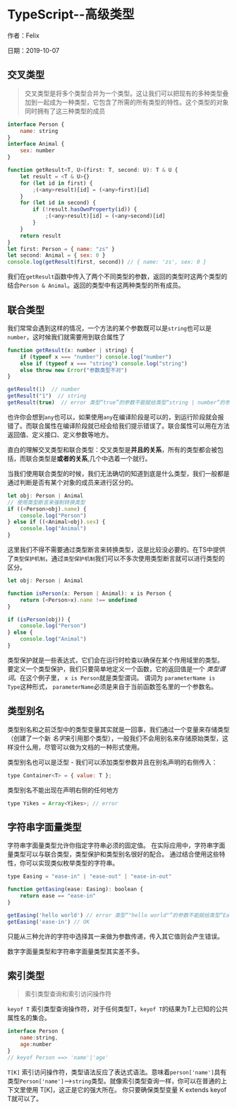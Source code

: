 # TypeScript--高级类型

作者：Felix

日期：2019-10-07

## 交叉类型

> 交叉类型是将多个类型合并为一个类型。这让我们可以把现有的多种类型叠加到一起成为一种类型，它包含了所需的所有类型的特性。这个类型的对象同时拥有了这三种类型的成员

```js
interface Person {
    name: string
}
interface Animal {
    sex: number
}

function getResult<T, U>(first: T, second: U): T & U {
    let result = <T & U>{}
    for (let id in first) {
        ;(<any>result)[id] = (<any>first)[id]
    }
    for (let id in second) {
        if (!result.hasOwnProperty(id)) {
            ;(<any>result)[id] = (<any>second)[id]
        }
    }
    return result
}
let first: Person = { name: "zs" }
let second: Animal = { sex: 0 }
console.log(getResult(first, second)) // { name: 'zs', sex: 0 }

```

我们在`getResult`函数中传入了两个不同类型的参数，返回的类型时这两个类型的结合`Person & Animal`。返回的类型中有这两种类型的所有成员。

## 联合类型

我们常常会遇到这样的情况，一个方法的某个参数既可以是`string`也可以是`number`，这时候我们就需要用到联合属性了

```js
function getResult(x: number | string) {
    if (typeof x === "number") console.log("number")
    else if (typeof x === "string") console.log("string")
    else throw new Error("参数类型不对")
}

getResult(1)  // number
getResult("1")  // string
getResult(true)  // error 类型“true”的参数不能赋给类型“string | number”的参数。ts(2345)
```

也许你会想到`any`也可以，如果使用`any`在编译阶段是可以的，到运行阶段就会报错了。而联合属性在编译阶段就已经会给我们提示错误了。联合属性可以用在方法返回值、定义接口、定义参数等地方。

直白的理解交叉类型和联合类型：交叉类型是**并且的关系**，所有的类型都会被包括，而联合类型是**或者的关系**,几个中选着一个就行。

当我们使用联合类型的时候，我们无法确切的知道到底是什么类型，我们一般都是通过判断是否有某个对象的成员来进行区分的。

```js
let obj: Person | Animal
// 使用类型断言来强制转换类型
if ((<Person>obj).name) {
    console.log("Person")
} else if ((<Animal>obj).sex) {
    console.log("Animal")
}
```

这里我们不得不需要通过类型断言来转换类型，这是比较没必要的。在TS中提供了`类型保护机制`，通过`类型保护机制`我们可以不多次使用类型断言就可以进行类型的区分。

```js
let obj: Person | Animal

function isPerson(x: Person | Animal): x is Person {
    return (<Person>x).name !== undefined
}

if (isPerson(obj)) {
    console.log("Person")
} else {
    console.log("Animal")
}
```

类型保护就是一些表达式，它们会在运行时检查以确保在某个作用域里的类型。 要定义一个类型保护，我们只要简单地定义一个函数，它的返回值是一个 *类型谓词*。在这个例子里， `x is Person`就是类型谓词。 谓词为 `parameterName is Type`这种形式， `parameterName`必须是来自于当前函数签名里的一个参数名。

## 类型别名

类型别名和之前泛型中的类型变量其实就是一回事，我们通过一个变量来存储类型（创建了一个新 *名字*来引用那个类型），一般我们不会用别名来存储原始类型，这样没什么用，尽管可以做为文档的一种形式使用。

类型别名也可以是泛型 - 我们可以添加类型参数并且在别名声明的右侧传入：

```js
type Container<T> = { value: T };
```

类型别名不能出现在声明右侧的任何地方

```js
type Yikes = Array<Yikes>; // error
```

## 字符串字面量类型

字符串字面量类型允许你指定字符串必须的固定值。 在实际应用中，字符串字面量类型可以与联合类型，类型保护和类型别名很好的配合。 通过结合使用这些特性，你可以实现类似枚举类型的字符串。

```js
type Easing = "ease-in" | "ease-out" | "ease-in-out"

function getEasing(ease: Easing): boolean {
    return ease == "ease-in"
}

getEasing('hello world') // error 类型“"hello world"”的参数不能赋给类型“Easing”的参数。ts(2345)
getEasing('ease-in') // OK
```

只能从三种允许的字符中选择其一来做为参数传递，传入其它值则会产生错误。



数字字面量类型和字符串字面量类型其实差不多。


## 索引类型 

> 索引类型查询和索引访问操作符

`keyof T` 索引类型查询操作符，对于任何类型T，`keyof T`的结果为T上已知的公共属性名的集合。
```js
interface Person {
    name:string,
    age:number
}
// keyof Person ==> 'name'|'age'
```

`T[K]` 索引访问操作符，类型语法反应了表达式语法。意味着`person['name']`具有类型`Person['name']`-->`string`类型。就像索引类型查询一样，你可以在普通的上下文里使用 T[K]，这正是它的强大所在。 你只要确保类型变量 K extends keyof T就可以了。